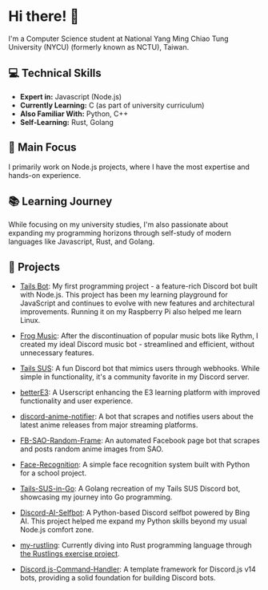 # Hi there! 👋

I'm a Computer Science student at National Yang Ming Chiao Tung University (NYCU) (formerly known as NCTU), Taiwan.

## 💻 Technical Skills

- **Expert in:** Javascript (Node.js)
- **Currently Learning:** C (as part of university curriculum)
- **Also Familiar With:** Python, C++
- **Self-Learning:** Rust, Golang

## 🔨 Main Focus

I primarily work on Node.js projects, where I have the most expertise and hands-on experience.

## 📚 Learning Journey

While focusing on my university studies, I'm also passionate about expanding my programming horizons through self-study of modern languages like Javascript, Rust, and Golang.

## 🚀 Projects

- [Tails Bot](https://github.com/PikachuTW/Tails-Bot): My first programming project - a feature-rich Discord bot built with Node.js. This project has been my learning playground for JavaScript and continues to evolve with new features and architectural improvements. Running it on my Raspberry Pi also helped me learn Linux.

- [Frog Music](https://github.com/PikachuTW/Frog-Music): After the discontinuation of popular music bots like Rythm, I created my ideal Discord music bot - streamlined and efficient, without unnecessary features.
  
- [Tails SUS](https://github.com/PikachuTW/Tails-SUS): A fun Discord bot that mimics users through webhooks. While simple in functionality, it's a community favorite in my Discord server.

- [betterE3](https://github.com/PikachuTW/betterE3): A Userscript enhancing the E3 learning platform with improved functionality and user experience.

- [discord-anime-notifier](https://github.com/PikachuTW/discord-anime-notifier): A bot that scrapes and notifies users about the latest anime releases from major streaming platforms.

- [FB-SAO-Random-Frame](https://github.com/PikachuTW/FB-SAO-Random-Frame): An automated Facebook page bot that scrapes and posts random anime images from SAO.

- [Face-Recognition](https://github.com/PikachuTW/Face-Recognition): A simple face recognition system built with Python for a school project.

- [Tails-SUS-in-Go](https://github.com/PikachuTW/Tails-SUS-in-Go): A Golang recreation of my Tails SUS Discord bot, showcasing my journey into Go programming.

- [Discord-AI-Selfbot](https://github.com/PikachuTW/Discord-AI-Selfbot): A Python-based Discord selfbot powered by Bing AI. This project helped me expand my Python skills beyond my usual Node.js comfort zone.

- [my-rustling](https://github.com/PikachuTW/my_rustlings): Currently diving into Rust programming language through [the Rustlings exercise project](https://github.com/rust-lang/rustlings).

- [Discord.js-Command-Handler](https://github.com/PikachuTW/Discord.js-Command-Handler): A template framework for Discord.js v14 bots, providing a solid foundation for building Discord bots.
